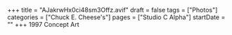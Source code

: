 +++
title = "AJakrwHx0ci48sm3Offz.avif"
draft = false
tags = ["Photos"]
categories = ["Chuck E. Cheese's"]
pages = ["Studio C Alpha"]
startDate = ""
+++
1997 Concept Art
